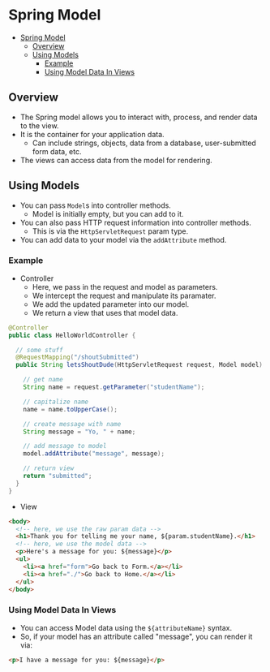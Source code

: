# Spring Model

- [Spring Model](#spring-model)
  - [Overview](#overview)
  - [Using Models](#using-models)
    - [Example](#example)
    - [Using Model Data In Views](#using-model-data-in-views)

## Overview

- The Spring model allows you to interact with, process, and render data to the view.
- It is the container for your application data.
  - Can include strings, objects, data from a database, user-submitted form data, etc.
- The views can access data from the model for rendering.

## Using Models

- You can pass `Model`s into controller methods.
  - Model is initially empty, but you can add to it.
- You can also pass HTTP request information into controller methods.
  - This is via the `HttpServletRequest` param type.
- You can add data to your model via the `addAttribute` method.

### Example

- Controller
  - Here, we pass in the request and model as parameters.
  - We intercept the request and manipulate its paramater.
  - We add the updated parameter into our model.
  - We return a view that uses that model data.

```java
@Controller
public class HelloWorldController {

  // some stuff
  @RequestMapping("/shoutSubmitted")
  public String letsShoutDude(HttpServletRequest request, Model model) {

    // get name
    String name = request.getParameter("studentName");

    // capitalize name
    name = name.toUpperCase();

    // create message with name
    String message = "Yo, " + name;

    // add message to model
    model.addAttribute("message", message);

    // return view
    return "submitted";
  }
}
```

- View

```html
<body>
  <!-- here, we use the raw param data -->
  <h1>Thank you for telling me your name, ${param.studentName}.</h1>
  <!-- here, we use the model data -->
  <p>Here's a message for you: ${message}</p>
  <ul>
    <li><a href="form">Go back to Form.</a></li>
    <li><a href="./">Go back to Home.</a></li>
  </ul>
</body>
```

### Using Model Data In Views

- You can access Model data using the `${attributeName}` syntax.
- So, if your model has an attribute called "message", you can render it via:

```html
<p>I have a message for you: ${message}</p>
```
